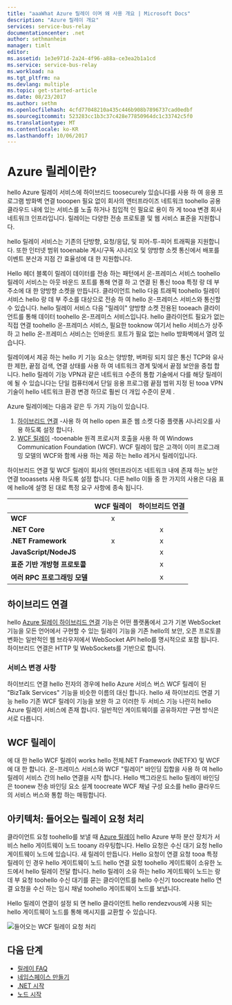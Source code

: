 ```yaml
---
title: "aaaWhat Azure 릴레이 이며 왜 사용 개요 | Microsoft Docs"
description: "Azure 릴레이 개요"
services: service-bus-relay
documentationcenter: .net
author: sethmanheim
manager: timlt
editor: 
ms.assetid: 1e3e971d-2a24-4f96-a88a-ce3ea2b1a1cd
ms.service: service-bus-relay
ms.workload: na
ms.tgt_pltfrm: na
ms.devlang: multiple
ms.topic: get-started-article
ms.date: 08/23/2017
ms.author: sethm
ms.openlocfilehash: 4cfd77048210a435c446b908b7896737cad0edbf
ms.sourcegitcommit: 523283cc1b3c37c428e77850964dc1c33742c5f0
ms.translationtype: MT
ms.contentlocale: ko-KR
ms.lasthandoff: 10/06/2017
---
```

# <a name="what-is-azure-relay"></a>Azure 릴레이란?

hello Azure 릴레이 서비스에 하이브리드 toosecurely 있습니다를 사용 하 여 응용 프로그램 방화벽 연결 tooopen 필요 없이 회사의 엔터프라이즈 네트워크 toohello 공용 클라우드 내에 있는 서비스를 노출 하거나 침입적 인 필요로 용이 하 게 tooa 변경 회사 네트워크 인프라입니다. 릴레이는 다양한 전송 프로토콜 및 웹 서비스 표준을 지원합니다.

hello 릴레이 서비스는 기존의 단방향, 요청/응답, 및 피어-투-피어 트래픽을 지원합니다. 또한 인터넷 범위 tooenable 게시/구독 시나리오 및 양방향 소켓 통신에서 배포를 이벤트 분산과 지점 간 효율성에 대 한 지원합니다. 

Hello 헤더 블록이 릴레이 데이터를 전송 하는 패턴에서 온-프레미스 서비스 toohello 릴레이 서비스는 아웃 바운드 포트를 통해 연결 하 고 연결 된 통신 tooa 특정 랑 데 부 주소에 대 한 양방향 소켓을 만듭니다. 클라이언트 hello 다음 트래픽 toohello 릴레이 서비스 hello 랑 데 부 주소를 대상으로 전송 하 여 hello 온-프레미스 서비스와 통신할 수 있습니다. hello 릴레이 서비스 다음 "릴레이" 양방향 소켓 전용된 tooeach 클라이언트를 통해 데이터 toohello 온-프레미스 서비스입니다. hello 클라이언트 필요가 없는 직접 연결 toohello 온-프레미스 서비스, 필요한 tooknow 여기서 hello 서비스가 상주 하 고 hello 온-프레미스 서비스는 인바운드 포트가 필요 없는 hello 방화벽에서 열려 있습니다.

릴레이에서 제공 하는 hello 키 기능 요소는 양방향, 버퍼링 되지 않은 통신 TCP와 유사한 제한, 끝점 검색, 연결 상태를 사용 하 여 네트워크 경계 및에서 끝점 보안을 중첩 합니다. hello 릴레이 기능 VPN과 같은 네트워크 수준의 통합 기술에서 다를 해당 릴레이에 될 수 있습니다는 단일 컴퓨터에서 단일 응용 프로그램 끝점 범위 지정 된 tooa VPN 기술이 hello 네트워크 환경 변경 하므로 훨씬 더 개입 수준이 문제 .

Azure 릴레이에는 다음과 같은 두 가지 기능이 있습니다.

1. [하이브리드 연결](#hybrid-connections) -사용 하 여 hello open 표준 웹 소켓 다중 플랫폼 시나리오를 사용 하도록 설정 합니다.
2. [WCF 릴레이](#wcf-relays) -tooenable 원격 프로시저 호출을 사용 하 여 Windows Communication Foundation (WCF). WCF 릴레이 많은 고객이 이미 프로그래밍 모델의 WCF와 함께 사용 하는 제공 하는 hello 레거시 릴레이입니다.

하이브리드 연결 및 WCF 릴레이 회사의 엔터프라이즈 네트워크 내에 존재 하는 보안 연결 tooassets 사용 하도록 설정 합니다. 다른 hello 이들 중 한 가지의 사용은 다음 표에 hello에 설명 된 대로 특정 요구 사항에 종속 됩니다.

|  | WCF 릴레이 | 하이브리드 연결 |
| --- |:---:|:---:|
| **WCF** |x | |
| **.NET Core** | |x |
| **.NET Framework** |x |x |
| **JavaScript/NodeJS** | |x |
| **표준 기반 개방형 프로토콜** | |x |
| **여러 RPC 프로그래밍 모델** | |x |

## <a name="hybrid-connections"></a>하이브리드 연결

hello [Azure 릴레이 하이브리드 연결](relay-hybrid-connections-protocol.md) 기능은 어떤 플랫폼에서 고가 기본 WebSocket 기능을 모든 언어에서 구현할 수 있는 릴레이 기능을 기존 hello의 보안, 오픈 프로토콜 변화는 일반적인 웹 브라우저에서 WebSocket API hello를 명시적으로 포함 됩니다. 하이브리드 연결은 HTTP 및 WebSockets를 기반으로 합니다.

### <a name="service-history"></a>서비스 변경 사항

하이브리드 연결 hello 전자의 경우에 hello Azure 서비스 버스 WCF 릴레이 된 "BizTalk Services" 기능을 비슷한 이름의 대신 합니다. hello 새 하이브리드 연결 기능 hello 기존 WCF 릴레이 기능을 보완 하 고 이러한 두 서비스 기능 나란히 hello Azure 릴레이 서비스에 존재 합니다. 일반적인 게이트웨이를 공유하지만 구현 방식은 서로 다릅니다.

## <a name="wcf-relays"></a>WCF 릴레이

에 대 한 hello WCF 릴레이 works hello 전체.NET Framework (NETFX) 및 WCF에 대 한 합니다. 온-프레미스 서비스와 WCF "릴레이" 바인딩 집합을 사용 하 여 hello 릴레이 서비스 간의 hello 연결을 시작 합니다. Hello 백그라운드 hello 릴레이 바인딩은 toonew 전송 바인딩 요소 설계 toocreate WCF 채널 구성 요소를 hello 클라우드의 서비스 버스와 통합 하는 매핑합니다.

## <a name="architecture-processing-of-incoming-relay-requests"></a>아키텍처: 들어오는 릴레이 요청 처리
클라이언트 요청 toohello를 보낼 때 [Azure 릴레이](/azure/service-bus-relay/) hello Azure 부하 분산 장치가 서비스 hello 게이트웨이 노드 tooany 라우팅합니다. Hello 요청은 수신 대기 요청 hello 게이트웨이 노드에 있습니다. 새 릴레이 만듭니다. Hello 요청이 연결 요청 tooa 특정 릴레이 인 경우 hello 게이트웨이 노드 hello 연결 요청 toohello 게이트웨이 소유한 노드에서 hello 릴레이 전달 합니다. hello 릴레이 소유 하는 hello 게이트웨이 노드는 랑 데 부 요청 toohello 수신 대기를 묻는 클라이언트를 hello 수신기 toocreate hello 연결 요청을 수신 하는 임시 채널 toohello 게이트웨이 노드를 보냅니다.

Hello 릴레이 연결이 설정 되 면 hello 클라이언트 hello rendezvous에 사용 되는 hello 게이트웨이 노드를 통해 메시지를 교환할 수 있습니다.

![들어오는 WCF 릴레이 요청 처리](./media/relay-what-is-it/ic690645.png)

## <a name="next-steps"></a>다음 단계

* [릴레이 FAQ](relay-faq.md)
* [네임스페이스 만들기](relay-create-namespace-portal.md)
* [.NET 시작](relay-hybrid-connections-dotnet-get-started.md)
* [노드 시작](relay-hybrid-connections-node-get-started.md)

